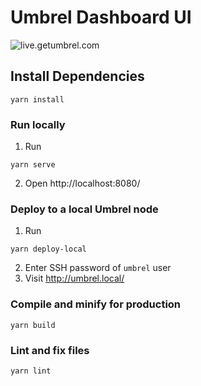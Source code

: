# Umbrel Dashboard UI
![live.getumbrel.com](https://github.com/getumbrel/umbrel-dashboard/workflows/live.getumbrel.com/badge.svg?branch=master)

## Install Dependencies
```
yarn install
```

### Run locally
1. Run
```
yarn serve
```
2. Open http://localhost:8080/ 

### Deploy to a local Umbrel node
1. Run 
```
yarn deploy-local
```
2. Enter SSH password of `umbrel` user
3. Visit http://umbrel.local/

### Compile and minify for production
```
yarn build
```

### Lint and fix files
```
yarn lint
```